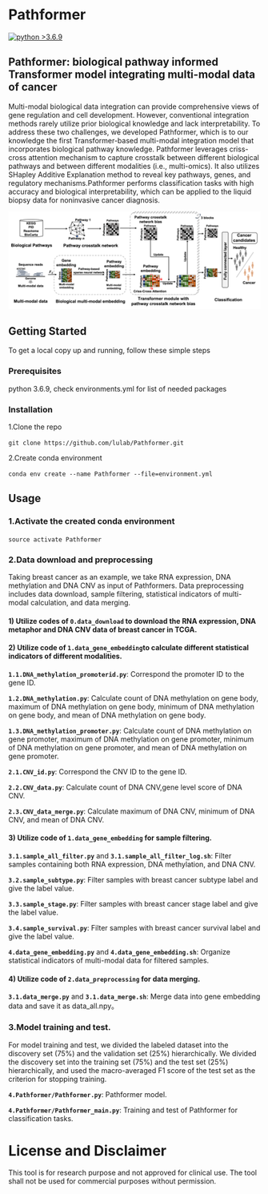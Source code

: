 # Pathformer

[![python >3.6.9](https://img.shields.io/badge/python-3.6.9-brightgreen)](https://www.python.org/) 

## Pathformer: biological pathway informed Transformer model integrating multi-modal data of cancer

Multi-modal biological data integration can provide comprehensive views of gene regulation and cell development. However, conventional integration methods rarely utilize prior biological knowledge and lack interpretability. To address these two challenges, we developed Pathformer, which is to our knowledge the first Transformer-based multi-modal integration model that incorporates biological pathway knowledge. Pathformer leverages criss-cross attention mechanism to capture crosstalk between different biological pathways and between different modalities (i.e., multi-omics). It also utilizes SHapley Additive Explanation method to reveal key pathways, genes, and regulatory mechanisms.Pathformer performs classification tasks with high accuracy and biological interpretability, which can be applied to the liquid biopsy data for noninvasive cancer diagnosis.


![Overview of the Pathformer](method_overview.png)


## Getting Started

To get a local copy up and running, follow these simple steps

### Prerequisites

python 3.6.9, check environments.yml for list of needed packages

### Installation

1.Clone the repo

```git clone https://github.com/lulab/Pathformer.git```

2.Create conda environment

```conda env create --name Pathformer --file=environment.yml```

## Usage

### 1.Activate the created conda environment

```source activate Pathformer```

### 2.Data download and preprocessing

Taking breast cancer as an example, we take RNA expression, DNA methylation and DNA CNV as input of Pathformers. Data preprocessing includes data download, sample filtering, statistical indicators of multi-modal calculation, and data merging.

#### 1\) Utilize codes of ```0.data_download``` to download the RNA expression, DNA metaphor and DNA CNV data of breast cancer in TCGA.

#### 2\) Utilize code of ```1.data_gene_embedding```to calculate different statistical indicators of different modalities.

**```1.1.DNA_methylation_promoterid.py```**: Correspond the promoter ID to the gene ID.

**```1.2.DNA_methylation.py```**: Calculate count of DNA methylation on gene body, maximum of DNA methylation on gene body, minimum of DNA methylation on gene body, and mean of DNA methylation on gene body.

**```1.3.DNA_methylation_promoter.py```**: Calculate count of DNA methylation on gene promoter, maximum of DNA methylation on gene promoter, minimum of DNA methylation on gene promoter, and mean of DNA methylation on gene promoter.

**```2.1.CNV_id.py```**: Correspond the CNV ID to the gene ID.

**```2.2.CNV_data.py```**: Calculate count of DNA CNV,gene level score of DNA CNV.

**```2.3.CNV_data_merge.py```**: Calculate maximum of DNA CNV, minimum of DNA CNV, and mean of DNA CNV.

#### 3\) Utilize code of ```1.data_gene_embedding``` for sample filtering.

**```3.1.sample_all_filter.py```** and **```3.1.sample_all_filter_log.sh```**: Filter samples containing both RNA expression, DNA methylation, and DNA CNV.

**```3.2.sample_subtype.py```**: Filter samples with breast cancer subtype label and give the label value.

**```3.3.sample_stage.py```**: Filter samples with breast cancer stage label and give the label value.

**```3.4.sample_survival.py```**: Filter samples with breast cancer survival label and give the label value.

**```4.data_gene_embedding.py```** and **```4.data_gene_embedding.sh```**: Organize statistical indicators of multi-modal data for filtered samples.

#### 4\) Utilize code of ```2.data_preprocessing``` for data merging.

**```3.1.data_merge.py```** and **```3.1.data_merge.sh```**: Merge data into gene embedding data and save it as data_all.npy。

### 3.Model training and test.

For model training and test, we divided the labeled dataset into the discovery set (75%) and the validation set (25%) hierarchically. We divided the discovery set into the training set (75%) and the test set (25%) hierarchically, and used the macro-averaged F1 score of the test set as the criterion for stopping training. 

**```4.Pathformer/Pathformer.py```**: Pathformer model.

**```4.Pathformer/Pathformer_main.py```**: Training and test of Pathformer for classification tasks.

# License and Disclaimer

This tool is for research purpose and not approved for clinical use.
The tool shall not be used for commercial purposes without permission.

